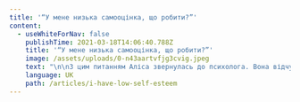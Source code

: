 ```yaml
---
title: '“У мене низька самооцінка, що робити?”'
content:
  - useWhiteForNav: false
    publishTime: 2021-03-18T14:06:40.788Z
    title: '“У мене низька самооцінка, що робити?”'
    image: /assets/uploads/0-n43aartvfjg3cvig.jpeg
    text: "\n\nЗ цим питанням Аліса звернулась до психолога. Вона відчуває тривогу у спілкуванні з оточуючими, адже боїться критики. Їй складно відмовляти іншим — пригадує ситуацію, коли говорила з подругою по телефону через що спізнилась на роботу.\n\nПеребування наодинці викликає у Аліси відчуття самотності, тому весь вільний від роботи час вона займається прибиранням, переглядом серіалів чи прогулянками з друзями. Аліса — веб-дизайнер і попри гнучкий графік, вона намагається працювати якомога більше і краще.\n\n- - -\n\nОсь Алісин список вимог до себе:\n\n* отримувати більшу зарплатню,\n* схуднути на 5 кг,\n* мати рівний тон шкіри,\n* отримати водійські права\n* вивчити нарешті англійську,\n* знайти хлопця який би мені подобався, заради якого я могла б змінюватись на краще,\n* відкрити свою справу,\n* об’їздити весь світ\n* …\n\nі ще багато-багато іншого.\n\nАліса розуміє, що невідповідає усім своїм вимогам і страждає через це. Особливо складно їй коли котрійсь із подруг вдається отримати підвищення на роботі, відкрити свою справу чи здати на права. У такі моменти вона критикує себе:***“чому їй вдалося, а мені — ні; чим я гірша?”***і часто їсть солодощі, щоб покращити настрій.\n\n- - -\n\nВід психологині Аліса дізналась, що**самооцінка**— це те як ми самі оцінюємо себе, це наші переконання про власні здібності та нашу цінність.\n\n> Самооцінка формується в дитинстві і залежить від ставлення наших близьких до нас\n\nЯкщо маленьких нас приймають за наші досягнення, прибрану кімнату, охайний вигляд і, навпаки, критикують та порівнюють з іншими коли це не так, то так само у дорослому віці ми приймаємо лише свої успіхи і сваримо себе за невдачі та порівнюємо з іншими.\n\nАлісі згадались слова бабусі —***“10 — це не оцінка”***або***“дивись як гарно твоя подруга грає на фортепіано, а ти чому ні?”***і мами —***“що ти на себе вдягла? у тебе зовсім немає смаку”***. Звісно було багато і добрих послань від близьких, але ці чомусь так в’їлися в пам’ять.\n\n> – Виходить що ми ставимось до себе так як ставились до нас наші найближчі і найважливіші люди? — здивувалась Аліса.\\\n> – Так — відповіла психологиня.\\\n> – Що ж робити? — спитала засмучена Аліса.\\\n> – Поділюсь з вами історією про кактус.\n\n- - -\n\n![](/assets/uploads/0-j79kmewrw4wph9ye.jpeg \"Photo by Annie Spratt on Unsplash\")\n\nУявіть собі доглянутий здоровий кактус, що продається за 300 гривень.*“О, так дешево”*— дивується пані,*“чому такий дорогий?”*— питає інша,*“от якби зацвів, я б купила, а так — ні”*— стверджує третя.\n\nЯкось кактус не забрали з підвіконня і він захворів — кілька листків отримали сонячні опіки. Його ціна впала до 270 гривень. І так само різні люди по-різному оцінюють сам кактус і його вартість.\n\nОцінкові судження людей, не завжди враховують справжньої цінності кактуса. Навіть ціна не повністю залежить від стану самого кактуса, скільки від попиту на нього.**Його справжня цінність в тому, що він є і він — кактус.**\n\nЗдоровий чи хворий, доглянутий чи занедбаний, він один такий.\n\nА його стан залежить від того як до нього ставились, як доглядали, скільки зусиль та любові в нього вклали.Він був здоровим коли його поливали, підживлювали, обробляли від шкідників, слідкували за тим чи достатньо йому світла і тепла. І захворів, коли про нього забули. Ще й ціна на нього впала. Але чи перестав він бути кактусом? Зовсім ні.\n\n> Коли потреби кактуса незадоволені, він страждає, як і ми. Кактус не може змінити оцінку людей про себе, як і ми. Але, на відміну від кактуса, ми можемо подбати про себе і свої потреби.\n\n- - -\n\n![](/assets/uploads/0-1gzjm5vz_j_8kfoe.jpeg \"Photo by Markus Spiske on Unsplash\")\n\n> — Співчуваю кактусу, — зітхнула Аліса.\n>\n> — І я.\n>\n> — Тепер розумію, що оцінка інших, цінність і ставлення до себе це — різні речі. Але як це дбати про себе і свої потреби? — поцікавилась дівчина.\n>\n> — Ключем до наших потреб є наші емоції. Давайте візьмемо вашу ситуацію з подругою. Що ви відчували, коли вона отримала підвищення на роботі?\n>\n> — Хм… з одного боку я раділа за неї, але були й неприємні почуття.\n>\n> — Що це були за почуття?\n>\n> — Мені соромно про це казати, але я заздрила їй\n>\n> — Ага… як почуваєтесь коли говорите про це?\n>\n> — Почуваюсь поганою, відчуваю провину за те, що заздрю.\n>\n> — Нам часто хочеться придушити неприємні емоції і ми картаємо себе за них. Але відчувати будь-які емоції як позитивні, так і негативні — нормально.**Емоції — це всього лише сигнали нашого мозку, які дають нам інформацію про нас самих чи про ситуацію в якій ми опинились.**\n>\n> — Коли ви відчули заздрість до подруги, то чого вам хотілось?\n>\n> — Я дуже хотіла отримати це підвищення і не отримала його.\n>\n> — Що ви відчули, коли не отримали те, чого вам так хотілось?\n>\n> — Мені було сумно і здається ніколи не зможу отримати це підвищення.\n>\n> — Тобто, ви відчули сум і безнадію?\n>\n> — Так, безнадія — це саме те, що я відчувала.\n>\n> — Як би ви могли потурбуватись про себе у такі моменти суму і безнадії?\n>\n> — Я не знаю, у той момент я пішла їсти шоколад і дивитись серіал, щоб хоч якось собі покращити настрій. Але все одно почувалась паршиво \U0001F629\n>\n> — А як би ви потурбувались про дорогу для вас людину коли вона засмучена?\n>\n> — Я б поспівчувала їй і намагалася б якось допомогти.\n>\n> — Чи могли б ви так само поспівчувати і допомогти собі у моменти, коли вам важко?\n>\n> — Не пробувала так робити…\n>\n> — Чи ви хотіли б спробувати і подивитись що вийде?\n\n- - -\n\n# Самоспівчуття (Self-compassion)\n\n## Ми як і інші заслуговуємо на співчуття до себе \U0001F49B\n\n![](/assets/uploads/0-uipx5m1dpzkuddei.jpeg \"Photo by Darius Bashar on Unsplash\")\n\n> Самоспівчуття означає, що ми доброзичливо і з розумінням ставимось до себе, коли стикаємось з особистими невдачами. Тобто, у складні моменти ми ставимось до себе як до доброго друга: помічаємо власні страждання, співпереживаємо собі і пропонуємо доброту та розуміння.\n\nЦя ідея була запропонована психологинею і дослідницею Крістін Нефф.*“На відміну від самооцінки, самоспівчуття не базується на оцінці себе. Ми відчуваємо співчуття до себе, не тому, що відповідаємо певним вимогам (гарні, розумні, успішні тощо), а тому що всі люди заслуговують на співчуття та розуміння. Це означає, що маючи співчуття до себе нам не потрібно бути кращими за інших, щоб почуватися добре.”*(Neff, n.d.)\n\n- - -\n\n![](/assets/uploads/0-hyblip2vpcmgjtw0.jpeg \"Photo by Guilherme Stecanella on Unsplash\")\n\n***“У мене низька самооцінка, що робити?”***— плекати ставлення до себе як до доброго друга:\n\n* **КРОК 1:**З доброзичливістю і розумінням звертати увагу на свої емоції, пам’ятаючи що нормально відчувати як позитивні так і негативні емоції. Для цього скористайтесь запитанням:***“Що я відчуваю зараз?”***. Якщо це неприємні почуття, усвідомлюємо їх і приймаємо що вони є. У цьому допоможуть наступні фрази:*“Це момент страждання”, “Я злюся зараз”, “Мені боляче/страшно/самотньо”, “Це стрес”*. (Neff, n.d.)\n* **КРОК 2:**Прийняти, що страждання — це частина життя.**Кожна людина стикалася зі стражданнями, адже це нашзагальнолюдський досвід**. Допоможуть наступні фрази:*“Я не один у своїх стражданнях”, “Інші люди теж так почуваються”, “Ми всі переживаємо складні моменти у житті”*. Ми як і інші заслуговуємо на підтримку і співчуття.\n* **КРОК 3:**Можемо спитати себе***“Чи можу я бути добрим(ою) до себе?”, “Як я можу виразити доброзичливість до себе?”, “Яких слів чи дотиків я потребую?”.***А також з уважністю досліджувати свої потреби в даний момент***“Чого я потребую зараз?”, “Чого б мені зараз хотілося?”.***\n* **КРОК 4:**Дати собі те, чого зараз потребуємо. Це можуть бути слова, які промовляють до нас, наприклад:*“Мені шкода, що тобі зараз важко”, “Ти впораєшся”, “Ти — достатньо добрий(а) — незалежно від результату”, “Ти цінніший(а) за будь-яку справу”, “Ти — вартий(а) любові”*. А також обійми, теплі дотики, прохання про підтримку — будь-що, що допоможе нам виразити співчуття, підтримку і любов до себе яких ми заслуговуємо, що б не трапилось.\n\n> Ми — ті, хто завжди з нами. Наші стосунки з собою — найважливіші для доброго самопочуття.\n\n*З теплом і любов’ю \U0001F49B,*\n\n*Олеся Бобруйко*\n\n- - -\n\n*\\* персонаж Аліса — це збірний образ, для зображення людей, які стикаються з вищезгаданими труднощами.*\n\n- - -\n\n## Джерела:\n\n* [https://self-compassion.org](<* https://self-compassion.org>)\n* [https://positivepsychology.com/self-compassion-self-love/](<* https://positivepsychology.com/self-compassion-self-love/>)\n\n- - -\n\nСподобалась стаття? Поділіться нею з друзями.\n\nЯкщо виникли питання, я радо відповім \U0001F33F\n\n- - -\n\n**Мої контакти:**\n\n**Facebook:** <https://www.facebook.com/psychologist.olesya.bobruyko>\n\n**Instagram:** <https://www.instagram.com/psychologist.olesya.bobruyko/>\n\n**Youtube:** <https://www.youtube.com/channel/UCax4hKxA_XE-rkvVFI4UJQQ?view_as=subscriber>\n\n✉️ : olesya.bobruyko@gmail.com\n\n☎️: +38 (099) 440 37 12\n\nБуду вдячна якщо підтримаєте мене на **Patreon:** <https://www.patreon.com/olesyabobruyko>"
    language: UK
    path: /articles/i-have-low-self-esteem
---
```

